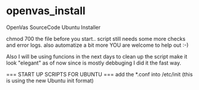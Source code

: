 openvas_install
===============

OpenVas SourceCode Ubuntu Installer

chmod 700 the file before you start..
script still needs some more checks and error logs.
also automatize a bit more
YOU are welcome to help out :-)

Also I will be using funcions in the next days to clean up the script make it look "elegant"
as of now since is mostly debbuging I did it the fast way.


 === START UP SCRIPTS FOR UBUNTU ===
add the *.conf into /etc/init (this is using the new Ubuntu init format)
